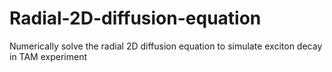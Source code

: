 # Radial-2D-diffusion-equation
Numerically solve the radial 2D diffusion equation to simulate exciton decay in TAM experiment
